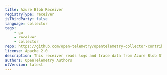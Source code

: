 ```yaml
---
title: Azure Blob Receiver
registryType: receiver
isThirdParty: false
language: collector
tags:
    - go
    - receiver
    - collector
repo: https://github.com/open-telemetry/opentelemetry-collector-contrib/tree/main/receiver/azureblobreceiver
license: Apache 2.0
description: This receiver reads logs and trace data from Azure Blob Storage
authors: OpenTelemetry Authors
otVersion: latest
---
```

